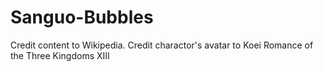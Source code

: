 # Sanguo-Bubbles
Credit content to Wikipedia.
Credit charactor's avatar to Koei Romance of the Three Kingdoms XIII
